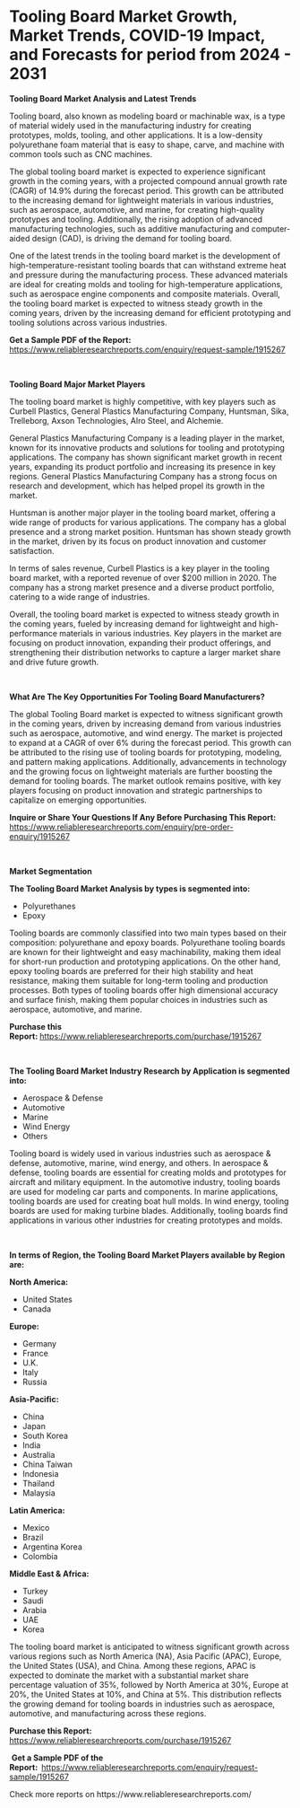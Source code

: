 <p><h1>Tooling Board Market Growth, Market Trends, COVID-19 Impact, and Forecasts for period from 2024 - 2031</h1></p><p><strong>Tooling Board Market Analysis and Latest Trends</strong></p>
<p><p>Tooling board, also known as modeling board or machinable wax, is a type of material widely used in the manufacturing industry for creating prototypes, molds, tooling, and other applications. It is a low-density polyurethane foam material that is easy to shape, carve, and machine with common tools such as CNC machines.</p><p>The global tooling board market is expected to experience significant growth in the coming years, with a projected compound annual growth rate (CAGR) of 14.9% during the forecast period. This growth can be attributed to the increasing demand for lightweight materials in various industries, such as aerospace, automotive, and marine, for creating high-quality prototypes and tooling. Additionally, the rising adoption of advanced manufacturing technologies, such as additive manufacturing and computer-aided design (CAD), is driving the demand for tooling board.</p><p>One of the latest trends in the tooling board market is the development of high-temperature-resistant tooling boards that can withstand extreme heat and pressure during the manufacturing process. These advanced materials are ideal for creating molds and tooling for high-temperature applications, such as aerospace engine components and composite materials. Overall, the tooling board market is expected to witness steady growth in the coming years, driven by the increasing demand for efficient prototyping and tooling solutions across various industries.</p></p>
<p><strong>Get a Sample PDF of the Report:&nbsp;</strong> <a href="https://www.reliableresearchreports.com/enquiry/request-sample/1915267">https://www.reliableresearchreports.com/enquiry/request-sample/1915267</a></p>
<p>&nbsp;</p>
<p><strong>Tooling Board Major Market Players</strong></p>
<p><p>The tooling board market is highly competitive, with key players such as Curbell Plastics, General Plastics Manufacturing Company, Huntsman, Sika, Trelleborg, Axson Technologies, Alro Steel, and Alchemie. </p><p>General Plastics Manufacturing Company is a leading player in the market, known for its innovative products and solutions for tooling and prototyping applications. The company has shown significant market growth in recent years, expanding its product portfolio and increasing its presence in key regions. General Plastics Manufacturing Company has a strong focus on research and development, which has helped propel its growth in the market.</p><p>Huntsman is another major player in the tooling board market, offering a wide range of products for various applications. The company has a global presence and a strong market position. Huntsman has shown steady growth in the market, driven by its focus on product innovation and customer satisfaction.</p><p>In terms of sales revenue, Curbell Plastics is a key player in the tooling board market, with a reported revenue of over $200 million in 2020. The company has a strong market presence and a diverse product portfolio, catering to a wide range of industries.</p><p>Overall, the tooling board market is expected to witness steady growth in the coming years, fueled by increasing demand for lightweight and high-performance materials in various industries. Key players in the market are focusing on product innovation, expanding their product offerings, and strengthening their distribution networks to capture a larger market share and drive future growth.</p></p>
<p>&nbsp;</p>
<p><strong>What Are The Key Opportunities For Tooling Board Manufacturers?</strong></p>
<p><p>The global Tooling Board market is expected to witness significant growth in the coming years, driven by increasing demand from various industries such as aerospace, automotive, and wind energy. The market is projected to expand at a CAGR of over 6% during the forecast period. This growth can be attributed to the rising use of tooling boards for prototyping, modeling, and pattern making applications. Additionally, advancements in technology and the growing focus on lightweight materials are further boosting the demand for tooling boards. The market outlook remains positive, with key players focusing on product innovation and strategic partnerships to capitalize on emerging opportunities.</p></p>
<p><strong>Inquire or Share Your Questions If Any Before Purchasing This Report:</strong> <a href="https://www.reliableresearchreports.com/enquiry/pre-order-enquiry/1915267">https://www.reliableresearchreports.com/enquiry/pre-order-enquiry/1915267</a></p>
<p>&nbsp;</p>
<p><strong>Market Segmentation</strong></p>
<p><strong>The Tooling Board Market Analysis by types is segmented into:</strong></p>
<p><ul><li>Polyurethanes</li><li>Epoxy</li></ul></p>
<p><p>Tooling boards are commonly classified into two main types based on their composition: polyurethane and epoxy boards. Polyurethane tooling boards are known for their lightweight and easy machinability, making them ideal for short-run production and prototyping applications. On the other hand, epoxy tooling boards are preferred for their high stability and heat resistance, making them suitable for long-term tooling and production processes. Both types of tooling boards offer high dimensional accuracy and surface finish, making them popular choices in industries such as aerospace, automotive, and marine.</p></p>
<p><strong>Purchase this Report:&nbsp;</strong><a href="https://www.reliableresearchreports.com/purchase/1915267">https://www.reliableresearchreports.com/purchase/1915267</a></p>
<p>&nbsp;</p>
<p><strong>The Tooling Board Market Industry Research by Application is segmented into:</strong></p>
<p><ul><li>Aerospace & Defense</li><li>Automotive</li><li>Marine</li><li>Wind Energy</li><li>Others</li></ul></p>
<p><p>Tooling board is widely used in various industries such as aerospace & defense, automotive, marine, wind energy, and others. In aerospace & defense, tooling boards are essential for creating molds and prototypes for aircraft and military equipment. In the automotive industry, tooling boards are used for modeling car parts and components. In marine applications, tooling boards are used for creating boat hull molds. In wind energy, tooling boards are used for making turbine blades. Additionally, tooling boards find applications in various other industries for creating prototypes and molds.</p></p>
<p>&nbsp;</p>
<p><strong>In terms of Region, the Tooling Board Market Players available by Region are:</strong></p>
<p>
    <p> <strong> North America: </strong>
        <ul>
            <li>United States</li>
            <li>Canada</li>
        </ul>
        </p> 
    <p> <strong> Europe: </strong>
        <ul>
            <li>Germany</li>
            <li>France</li>
            <li>U.K.</li>
            <li>Italy</li>
            <li>Russia</li>
        </ul>
        </p> 
    <p> <strong> Asia-Pacific: </strong>
        <ul>
            <li>China</li>
            <li>Japan</li>
            <li>South Korea</li>
            <li>India</li>
            <li>Australia</li>
            <li>China Taiwan</li>
            <li>Indonesia</li>
            <li>Thailand</li>
            <li>Malaysia</li>
        </ul>
        </p> 
    <p> <strong> Latin America: </strong>
        <ul>
            <li>Mexico</li>
            <li>Brazil</li>
            <li>Argentina Korea</li>
            <li>Colombia</li>
        </ul>
        </p> 
    <p> <strong> Middle East & Africa: </strong>
        <ul>
            <li>Turkey</li>
            <li>Saudi</li>
            <li>Arabia</li>
            <li>UAE</li>
            <li>Korea</li>
        </ul>
    </p>
    </p>
<p><p>The tooling board market is anticipated to witness significant growth across various regions such as North America (NA), Asia Pacific (APAC), Europe, the United States (USA), and China. Among these regions, APAC is expected to dominate the market with a substantial market share percentage valuation of 35%, followed by North America at 30%, Europe at 20%, the United States at 10%, and China at 5%. This distribution reflects the growing demand for tooling boards in industries such as aerospace, automotive, and manufacturing across these regions.</p></p>
<p><strong>Purchase this Report: </strong><a href="https://www.reliableresearchreports.com/purchase/1915267">https://www.reliableresearchreports.com/purchase/1915267</a></p>
<p>&nbsp;<strong>Get a Sample PDF of the Report:&nbsp;&nbsp;</strong><a href="https://www.reliableresearchreports.com/enquiry/request-sample/1915267">https://www.reliableresearchreports.com/enquiry/request-sample/1915267</a></p>
<p><strong></strong></p>
<p>Check more reports on https://www.reliableresearchreports.com/</p>